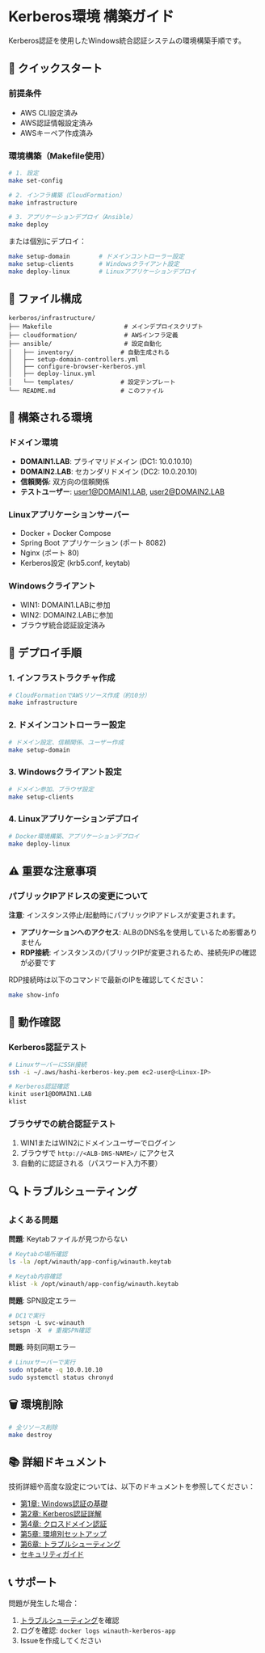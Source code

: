 # Kerberos環境 構築ガイド

Kerberos認証を使用したWindows統合認証システムの環境構築手順です。

## 🚀 クイックスタート

### 前提条件
- AWS CLI設定済み
- AWS認証情報設定済み
- AWSキーペア作成済み

### 環境構築（Makefile使用）

```bash
# 1. 設定
make set-config

# 2. インフラ構築（CloudFormation）
make infrastructure

# 3. アプリケーションデプロイ（Ansible）
make deploy
```

または個別にデプロイ：

```bash
make setup-domain        # ドメインコントローラー設定
make setup-clients       # Windowsクライアント設定
make deploy-linux        # Linuxアプリケーションデプロイ
```

## 📁 ファイル構成

```
kerberos/infrastructure/
├── Makefile                    # メインデプロイスクリプト
├── cloudformation/             # AWSインフラ定義
├── ansible/                    # 設定自動化
│   ├── inventory/             # 自動生成される
│   ├── setup-domain-controllers.yml
│   ├── configure-browser-kerberos.yml
│   ├── deploy-linux.yml
│   └── templates/             # 設定テンプレート
└── README.md                  # このファイル
```

## 🔧 構築される環境

### ドメイン環境
- **DOMAIN1.LAB**: プライマリドメイン (DC1: 10.0.10.10)
- **DOMAIN2.LAB**: セカンダリドメイン (DC2: 10.0.20.10)
- **信頼関係**: 双方向の信頼関係
- **テストユーザー**: user1@DOMAIN1.LAB, user2@DOMAIN2.LAB

### Linuxアプリケーションサーバー
- Docker + Docker Compose
- Spring Boot アプリケーション (ポート 8082)
- Nginx (ポート 80)
- Kerberos設定 (krb5.conf, keytab)

### Windowsクライアント
- WIN1: DOMAIN1.LABに参加
- WIN2: DOMAIN2.LABに参加
- ブラウザ統合認証設定済み

## 📝 デプロイ手順

### 1. インフラストラクチャ作成
```bash
# CloudFormationでAWSリソース作成（約10分）
make infrastructure
```

### 2. ドメインコントローラー設定
```bash
# ドメイン設定、信頼関係、ユーザー作成
make setup-domain
```

### 3. Windowsクライアント設定
```bash
# ドメイン参加、ブラウザ設定
make setup-clients
```

### 4. Linuxアプリケーションデプロイ
```bash
# Docker環境構築、アプリケーションデプロイ
make deploy-linux
```

## ⚠️ 重要な注意事項

### パブリックIPアドレスの変更について

**注意**: インスタンス停止/起動時にパブリックIPアドレスが変更されます。

- **アプリケーションへのアクセス**: ALBのDNS名を使用しているため影響ありません
- **RDP接続**: インスタンスのパブリックIPが変更されるため、接続先IPの確認が必要です

RDP接続時は以下のコマンドで最新のIPを確認してください：
```bash
make show-info
```

## 🧪 動作確認

### Kerberos認証テスト
```bash
# LinuxサーバーにSSH接続
ssh -i ~/.aws/hashi-kerberos-key.pem ec2-user@<Linux-IP>

# Kerberos認証確認
kinit user1@DOMAIN1.LAB
klist
```

### ブラウザでの統合認証テスト
1. WIN1またはWIN2にドメインユーザーでログイン
2. ブラウザで `http://<ALB-DNS-NAME>/` にアクセス
3. 自動的に認証される（パスワード入力不要）

## 🔍 トラブルシューティング

### よくある問題

**問題**: Keytabファイルが見つからない
```bash
# Keytabの場所確認
ls -la /opt/winauth/app-config/winauth.keytab

# Keytab内容確認
klist -k /opt/winauth/app-config/winauth.keytab
```

**問題**: SPN設定エラー
```powershell
# DC1で実行
setspn -L svc-winauth
setspn -X  # 重複SPN確認
```

**問題**: 時刻同期エラー
```bash
# Linuxサーバーで実行
sudo ntpdate -q 10.0.10.10
sudo systemctl status chronyd
```

## 🗑️ 環境削除

```bash
# 全リソース削除
make destroy
```

## 📚 詳細ドキュメント

技術詳細や高度な設定については、以下のドキュメントを参照してください：

- [第1章: Windows認証の基礎](/docs/01_OVERVIEW.md)
- [第2章: Kerberos認証詳解](/docs/02_KERBEROS.md)
- [第4章: クロスドメイン認証](/docs/04_CROSS_DOMAIN.md)
- [第5章: 環境別セットアップ](/docs/05_SETUP.md)
- [第6章: トラブルシューティング](/docs/06_TROUBLESHOOTING.md)
- [セキュリティガイド](/docs/SECURITY.md)

## 📞 サポート

問題が発生した場合：
1. [トラブルシューティング](/docs/06_TROUBLESHOOTING.md)を確認
2. ログを確認: `docker logs winauth-kerberos-app`
3. Issueを作成してください
